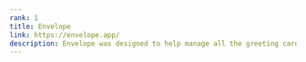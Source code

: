 ```yaml
---
rank: 1
title: Envelope
link: https://envelope.app/
description: Envelope was designed to help manage all the greeting cards you'll receive. It allows you to clean of the fridge, clear space on the mantle and keep your memories with you all the time.  The app is built on Nativescript Vue and has a Firebase backend. All of the design, artwork and coding was done in partnership with my Twin, Drew. Check out his site here https://fitz-maurice.io
---
```

